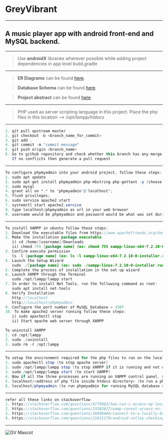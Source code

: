 # GreyVibrant
---
## A music player app with android front-end and MySQL backend.
---
> Use **androidX** libraries wherever possible while adding project dependencies in app level build.gradle
---
> **ER Diagrams** can be found [here](https://www.lucidchart.com/documents/edit/49de7fd6-bd05-4c44-88aa-6464289c7979/0_0).

> **Database Schema** can be found [here](https://docs.google.com/document/d/1rn6Llg6dbmujGjjBwfU2Wy2GuWKYKwyU6Skg1fHytVU/edit).

> **Project abstract** can be found [here](https://docs.google.com/document/d/1k3d4zBtLIB2msmAUne6-Trskp821sG9PGr3VxfWNqXo/edit).
---
> PHP used as server scripting language in this project. Place the php files in this location --> */opt/lampp/htdocs* 
---
```java
1. git pull upstream master 
2. git checkout -b <branch_name_for_commit>
3. git add . 
4. git commit -m "commit message"
5. git push origin <branch_name>
6. Go to github repository and check whether this branch has any merge conflicts with master branch.
   If no conflicts then generate a pull request
```
---
```java
To configure phpmyadmin into your android project, follow these steps: (First time in a device)
1. sudo apt update
2. sudo apt-get install phpmyadmin php-mbstring php-gettext -y (choose apache as your server and create a password)
3. sudo mysql
4. grant all on *.* to 'phpmyadmin'@'localhost';
5. flush privileges;
6. sudo service apache2 start
7. systemctl start apache2.service
8. type localhost/phpmyadmin as url in your web browser
9. username would be phpmyadmin and password would be what was set during installation

```
---
```java
To install XAMPP in ubuntu follow these steps:
1. Download the executable files from https://www.apachefriends.org/download.html
2. Make the installation package executable
   i) cd /home/[username]/Downloads
   ii) chmod 755 [package name] (ex: chmod 755 xampp-linux-x64-7.2.10-0-installer.run)
3. Confirm execute permission
   ls -l [package name] (ex: ls -l xampp-linux-x64-7.2.10-0-installer.run)
4. Launch the Setup Wizard
   sudo ./[package name] (ex: sudo ./xampp-linux-7.2.10-0-installer.run)
5. Complete the process of installation in the set-up wizard
6. Launch XAMPP through the Terminal
   sudo /opt/lampp/lampp start
7. In order to install Net Tools, run the following command as root:
   sudo apt install net-tools
8. Verify Installation
   http://localhost
   http://localhost/phpmyadmin
9. Configure the port number of MySQL Database = 3307
10. To make apache2 server running follow these steps:
   i) sudo apachectl stop
   ii) Start apache web server through XAMPP
   
To uninstall XAMPP
1. cd /opt/lampp
2. sudo ./uninstall
3. sudo rm -r /opt/lampp
```
---
```java
To setup the environment required for the php files to run on the localhost follow these steps:
1. sudo apachectl stop (to stop apache server)
2. sudo /opt/lampp/lampp stop (to stop XAMPP if it is running and not working fine)
3. sudo /opt/lampp/lampp start (to start XAMPP)
4. Now if all the three processes are running on XAMPP control panel, you can go ahead with php otherwise repeat these steps.
5. localhost/<address of php file inside htdocs directory> (to run a php file)
6. localhost/phpmyadmin (to run phpmyadmin for running MySQL database server)
```
---
```java
refer all these links on stackoverflow
1. https://stackoverflow.com/questions/4779963/how-can-i-access-my-localhost-from-my-android-device?page=1&tab=votes#tab-top
2. https://stackoverflow.com/questions/23382627/wamp-cannot-access-on-local-network-403-forbidden/23385021#23385021
3. https://stackoverflow.com/questions/16608466/connect-to-a-locally-built-jekyll-server-using-mobile-devices-in-the-lan/16608698#16608698
4. https://stackoverflow.com/questions/21011279/android-volley-checking-internet-state
```
---
![GV Mascot](https://www.pinclipart.com/picdir/middle/3-31209_jazz-cliparts-border-transparent-background-music-notes-png.png "Grey Vibrant")
